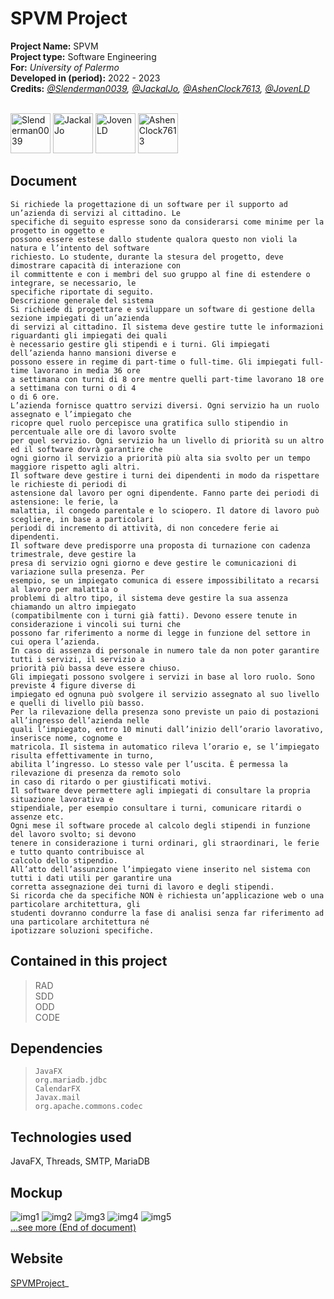 # SPVM Project

__Project Name:__ SPVM <br>
__Project type:__ Software Engineering <br>
__For:__ *University of Palermo* <br>
__Developed in (period):__ 2022 - 2023 <br>
__Credits:__ *[@Slenderman0039](https://github.com/Slenderman0039), [@JackalJo](https://github.com/jackaljo), [@AshenClock7613](https://github.com/AshenClock7613), [@JovenLD](https://github.com/JovenLD)* <br>
<br>

<p><a href="https://github.com/Slenderman0039"><img title="Slenderman0039" src="https://github.com/SPVMProject/spvmproject.github.io/blob/main/img2.png" height="64"/></a>
<a href="https://github.com/jackaljo"><img title="JackalJo" src="https://github.com/SPVMProject/spvmproject.github.io/blob/main/img4.png?raw=true" height="64"/></a>
<a href="https://github.com/JovenLD"><img title="JovenLD" src="https://github.com/SPVMProject/spvmproject.github.io/blob/main/img3.png" height="64"/></a>
<a href="https://github.com/AshenClock7613"><img title="AshenClock7613" src="https://github.com/SPVMProject/spvmproject.github.io/blob/main/img1.png" height="64"/></a></p>



## Document
```
Si richiede la progettazione di un software per il supporto ad un’azienda di servizi al cittadino. Le
specifiche di seguito espresse sono da considerarsi come minime per la progetto in oggetto e
possono essere estese dallo studente qualora questo non violi la natura e l’intento del software
richiesto. Lo studente, durante la stesura del progetto, deve dimostrare capacità di interazione con
il committente e con i membri del suo gruppo al fine di estendere o integrare, se necessario, le
specifiche riportate di seguito.
Descrizione generale del sistema
Si richiede di progettare e sviluppare un software di gestione della sezione impiegati di un’azienda
di servizi al cittadino. Il sistema deve gestire tutte le informazioni riguardanti gli impiegati dei quali
è necessario gestire gli stipendi e i turni. Gli impiegati dell’azienda hanno mansioni diverse e
possono essere in regime di part-time o full-time. Gli impiegati full-time lavorano in media 36 ore
a settimana con turni di 8 ore mentre quelli part-time lavorano 18 ore a settimana con turni o di 4
o di 6 ore.
L’azienda fornisce quattro servizi diversi. Ogni servizio ha un ruolo assegnato e l’impiegato che
ricopre quel ruolo percepisce una gratifica sullo stipendio in percentuale alle ore di lavoro svolte
per quel servizio. Ogni servizio ha un livello di priorità su un altro ed il software dovrà garantire che
ogni giorno il servizio a priorità più alta sia svolto per un tempo maggiore rispetto agli altri.
Il software deve gestire i turni dei dipendenti in modo da rispettare le richieste di periodi di
astensione dal lavoro per ogni dipendente. Fanno parte dei periodi di astensione: le ferie, la
malattia, il congedo parentale e lo sciopero. Il datore di lavoro può scegliere, in base a particolari
periodi di incremento di attività, di non concedere ferie ai dipendenti.
Il software deve predisporre una proposta di turnazione con cadenza trimestrale, deve gestire la
presa di servizio ogni giorno e deve gestire le comunicazioni di variazione sulla presenza. Per
esempio, se un impiegato comunica di essere impossibilitato a recarsi al lavoro per malattia o
problemi di altro tipo, il sistema deve gestire la sua assenza chiamando un altro impiegato
(compatibilmente con i turni già fatti). Devono essere tenute in considerazione i vincoli sui turni che
possono far riferimento a norme di legge in funzione del settore in cui opera l’azienda.
In caso di assenza di personale in numero tale da non poter garantire tutti i servizi, il servizio a
priorità più bassa deve essere chiuso.
Gli impiegati possono svolgere i servizi in base al loro ruolo. Sono previste 4 figure diverse di
impiegato ed ognuna può svolgere il servizio assegnato al suo livello e quelli di livello più basso.
Per la rilevazione della presenza sono previste un paio di postazioni all’ingresso dell’azienda nelle
quali l’impiegato, entro 10 minuti dall’inizio dell’orario lavorativo, inserisce nome, cognome e
matricola. Il sistema in automatico rileva l’orario e, se l’impiegato risulta effettivamente in turno,
abilita l’ingresso. Lo stesso vale per l’uscita. È permessa la rilevazione di presenza da remoto solo
in caso di ritardo o per giustificati motivi.
Il software deve permettere agli impiegati di consultare la propria situazione lavorativa e
stipendiale, per esempio consultare i turni, comunicare ritardi o assenze etc.
Ogni mese il software procede al calcolo degli stipendi in funzione del lavoro svolto; si devono
tenere in considerazione i turni ordinari, gli straordinari, le ferie e tutto quanto contribuisce al
calcolo dello stipendio.
All’atto dell’assunzione l’impiegato viene inserito nel sistema con tutti i dati utili per garantire una
corretta assegnazione dei turni di lavoro e degli stipendi.
Si ricorda che da specifiche NON è richiesta un’applicazione web o una particolare architettura, gli
studenti dovranno condurre la fase di analisi senza far riferimento ad una particolare architettura né
ipotizzare soluzioni specifiche.
```
## Contained in this project
> RAD <br>
> SDD <br>
> ODD <br>
> CODE <br>

## Dependencies<br>
> ```JavaFX``` <br>
> ```org.mariadb.jdbc``` <br>
> ```CalendarFX``` <br>
> ```Javax.mail``` <br>
> ```org.apache.commons.codec``` <br>


## Technologies used
JavaFX, Threads, SMTP, MariaDB

## Mockup
![img1](https://github.com/Slenderman0039/SPVMProject/blob/main/mockup/Autenticazione.JPG?raw=true)
![img2](https://github.com/Slenderman0039/SPVMProject/blob/main/mockup/Dashboard_Impiegato.JPG?raw=true)
![img3](https://github.com/Slenderman0039/SPVMProject/blob/main/mockup/Dashboard_Amministratore.JPG?raw=true)
![img4](https://github.com/Slenderman0039/SPVMProject/blob/main/mockup/Turni.JPG?raw=true)
![img5](https://github.com/Slenderman0039/SPVMProject/blob/main/mockup/ClickTurni.png?raw=true)
<br>
[...see more (End of document)](https://github.com/Slenderman0039/SPVMProject/blob/main/RAD.pdf) 

## Website
[SPVMProject](https://spvmproject.github.io/)_
